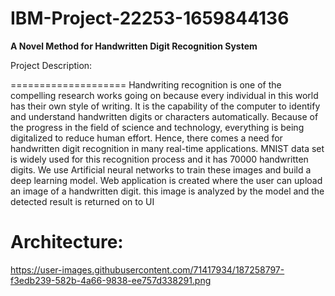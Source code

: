 # IBM-Project-22253-1659844136
**A Novel Method for Handwritten Digit Recognition System**

Project Description:

====================
Handwriting recognition is one of the compelling research works going on because every individual in this world has their own style of writing.
It is the capability of the computer to identify and understand handwritten digits or characters automatically. Because of the progress in the 
field of science and technology, everything is being digitalized to reduce human effort. Hence, there comes a need for handwritten digit recognition 
in many real-time applications. MNIST data set is widely used for this recognition process and it has 70000 handwritten digits. We use Artificial 
neural networks to train these images and build a deep learning model. Web application is created where the user can upload an image of a handwritten digit.
this image is analyzed by the model and the detected result is returned on to UI

Architecture:
=============

https://user-images.githubusercontent.com/71417934/187258797-f3edb239-582b-4a66-9838-ee757d338291.png
